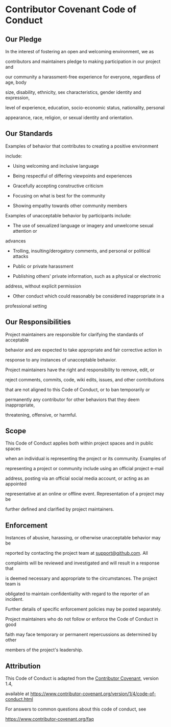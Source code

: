 # Contributor Covenant Code of Conduct

## Our Pledge

In the interest of fostering an open and welcoming environment, we as

contributors and maintainers pledge to making participation in our project and

our community a harassment-free experience for everyone, regardless of age, body

size, disability, ethnicity, sex characteristics, gender identity and expression,

level of experience, education, socio-economic status, nationality, personal

appearance, race, religion, or sexual identity and orientation.

## Our Standards

Examples of behavior that contributes to creating a positive environment

include:

* Using welcoming and inclusive language

* Being respectful of differing viewpoints and experiences

* Gracefully accepting constructive criticism

* Focusing on what is best for the community

* Showing empathy towards other community members

Examples of unacceptable behavior by participants include:

* The use of sexualized language or imagery and unwelcome sexual attention or

 advances

* Trolling, insulting/derogatory comments, and personal or political attacks

* Public or private harassment

* Publishing others' private information, such as a physical or electronic

 address, without explicit permission

* Other conduct which could reasonably be considered inappropriate in a

 professional setting

## Our Responsibilities

Project maintainers are responsible for clarifying the standards of acceptable

behavior and are expected to take appropriate and fair corrective action in

response to any instances of unacceptable behavior.

Project maintainers have the right and responsibility to remove, edit, or

reject comments, commits, code, wiki edits, issues, and other contributions

that are not aligned to this Code of Conduct, or to ban temporarily or

permanently any contributor for other behaviors that they deem inappropriate,

threatening, offensive, or harmful.

## Scope

This Code of Conduct applies both within project spaces and in public spaces

when an individual is representing the project or its community. Examples of

representing a project or community include using an official project e-mail

address, posting via an official social media account, or acting as an appointed

representative at an online or offline event. Representation of a project may be

further defined and clarified by project maintainers.

## Enforcement

Instances of abusive, harassing, or otherwise unacceptable behavior may be

reported by contacting the project team at support@github.com. All

complaints will be reviewed and investigated and will result in a response that

is deemed necessary and appropriate to the circumstances. The project team is

obligated to maintain confidentiality with regard to the reporter of an incident.

Further details of specific enforcement policies may be posted separately.

Project maintainers who do not follow or enforce the Code of Conduct in good

faith may face temporary or permanent repercussions as determined by other

members of the project's leadership.

## Attribution

This Code of Conduct is adapted from the [Contributor Covenant][homepage], version 1.4,

available at https://www.contributor-covenant.org/version/1/4/code-of-conduct.html

[homepage]: https://www.contributor-covenant.org

For answers to common questions about this code of conduct, see

https://www.contributor-covenant.org/faq
